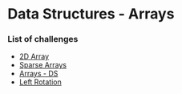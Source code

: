 # Data Structures - Arrays

### List of challenges

- [2D Array](https://www.hackerrank.com/challenges/2d-array/problem)
- [Sparse Arrays](https://www.hackerrank.com/challenges/sparse-arrays/problem)
- [Arrays - DS](https://www.hackerrank.com/challenges/arrays-ds/problem)
- [Left Rotation](https://www.hackerrank.com/challenges/array-left-rotation/problem)
